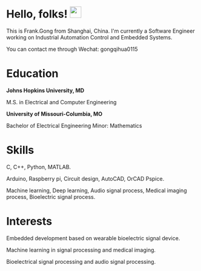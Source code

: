 # Hello, folks! <img src="https://raw.githubusercontent.com/MartinHeinz/MartinHeinz/master/wave.gif" width="30px">

This is Frank.Gong from Shanghai, China. I'm currently a Software Engineer working on Industrial Automation Control and Embedded Systems.

You can contact me through Wechat: gongqihua0115

# Education

**Johns Hopkins University, MD**

M.S. in Electrical and Computer Engineering

**University of Missouri-Columbia, MO**

Bachelor of Electrical Engineering   Minor: Mathematics

# Skills

C, C++, Python, MATLAB.

Arduino, Raspberry pi, Circuit design, AutoCAD, OrCAD Pspice.

Machine learning, Deep learning, Audio signal process, Medical imaging process, Bioelectric signal process.

# Interests

Embedded development based on wearable bioelectric signal device.

Machine learning in signal processing and medical imaging.

Bioelectrical signal processing and audio signal processing.